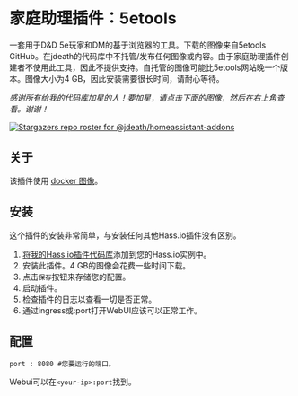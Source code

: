# 家庭助理插件：5etools

一套用于D&D 5e玩家和DM的基于浏览器的工具。下载的图像来自5etools GitHub。在jdeath的代码库中不托管/发布任何图像或内容。由于家庭助理插件创建者不使用此工具，因此不提供支持。自托管的图像可能比5etools网站晚一个版本。图像大小为4 GB，因此安装需要很长时间，请耐心等待。

_感谢所有给我的代码库加星的人！要加星，请点击下面的图像，然后在右上角查看。谢谢！_

[![Stargazers repo roster for @jdeath/homeassistant-addons](https://reporoster.com/stars/jdeath/homeassistant-addons)](https://github.com/jdeath/homeassistant-addons/stargazers)

## 关于

该插件使用 [docker 图像](https://github.com/5etools-mirror-2/5etools-mirror-2.github.io)。

## 安装

这个插件的安装非常简单，与安装任何其他Hass.io插件没有区别。

1. [将我的Hass.io插件代码库][repository]添加到您的Hass.io实例中。
1. 安装此插件。4 GB的图像会花费一些时间下载。
1. 点击`保存`按钮来存储您的配置。
1. 启动插件。
1. 检查插件的日志以查看一切是否正常。
1. 通过ingress或<your-ip>:port打开WebUI应该可以正常工作。

## 配置

```
port : 8080 #您要运行的端口。
```

Webui可以在`<your-ip>:port`找到。

[repository]: https://github.com/jdeath/homeassistant-addons